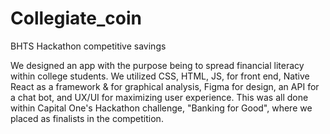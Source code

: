 # Collegiate_coin
BHTS Hackathon competitive savings

We designed an app with the purpose being to spread financial literacy within college students. 
We utilized CSS, HTML, JS, for front end, Native React as a framework & for graphical analysis, Figma for 
design, an API for a chat bot, and UX/UI for maximizing user experience. This was all done within Capital One's
Hackathon challenge, "Banking for Good", where we placed as finalists in the competition.
